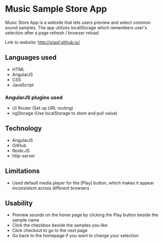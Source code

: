 # Music Sample Store App

Music Store App is a website that lets users preview and select common sound samples. The app utilizes localStorage which remembers user's selection after a page refresh / browser reload.

Link to website:  http://stasf.github.io/

## Languages used
* HTML
* AngularJS
* CSS
* JavaScript

### AngularJS plugins used
* UI Router (Set up URL routing)
* ngStorage (Use localStorage to store and pull value)


## Technology

* AngularJS
* GitHub
* Node.JS
* http-server

## Limitations
- Used default media player for the [Play] button, which makes it appear inconsistent across different browsers

## Usability
- Preview sounds on the home page by clicking the Play button beside the sample name
- Click the checkbox beside the samples you like
- Click checkout to go to the next page
- Go back to the homepage if you want to change your selection
